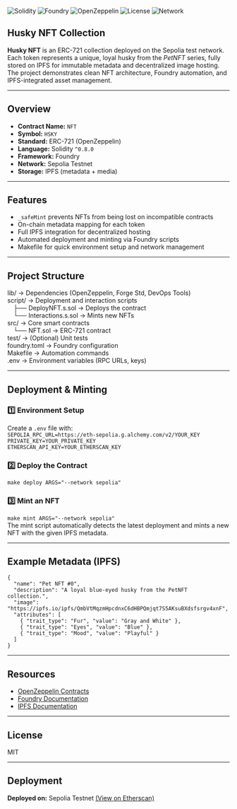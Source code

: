 ![Solidity](https://img.shields.io/badge/Solidity-0.8.30-blue) ![Foundry](https://img.shields.io/badge/Framework-Foundry-%23E9573F) ![OpenZeppelin](https://img.shields.io/badge/OpenZeppelin-Contracts-green) ![License](https://img.shields.io/badge/License-MIT-yellow) ![Network](https://img.shields.io/badge/Deployed%20on-Sepolia%20Testnet-orange)
## Husky NFT Collection
**Husky NFT** is an ERC-721 collection deployed on the Sepolia test network. Each token represents a unique, loyal husky from the *PetNFT* series, fully stored on IPFS for immutable metadata and decentralized image hosting. The project demonstrates clean NFT architecture, Foundry automation, and IPFS-integrated asset management.

---
## Overview
- **Contract Name:** `NFT`
- **Symbol:** `HSKY`
- **Standard:** ERC-721 (OpenZeppelin)
- **Language:** Solidity `^0.8.0`
- **Framework:** Foundry
- **Network:** Sepolia Testnet
- **Storage:** IPFS (metadata + media)
---
## Features
- `_safeMint` prevents NFTs from being lost on incompatible contracts  
- On-chain metadata mapping for each token  
- Full IPFS integration for decentralized hosting  
- Automated deployment and minting via Foundry scripts  
- Makefile for quick environment setup and network management
---
## Project Structure
lib/ → Dependencies (OpenZeppelin, Forge Std, DevOps Tools)  
script/ → Deployment and interaction scripts  
 ├── DeployNFT.s.sol → Deploys the contract  
 └── Interactions.s.sol → Mints new NFTs  
src/ → Core smart contracts  
 └── NFT.sol → ERC-721 contract  
test/ → (Optional) Unit tests  
foundry.toml → Foundry configuration  
Makefile → Automation commands  
.env → Environment variables (RPC URLs, keys)

---
## Deployment & Minting
### 1️⃣ Environment Setup  
Create a `.env` file with:  
`SEPOLIA_RPC_URL=https://eth-sepolia.g.alchemy.com/v2/YOUR_KEY`  
`PRIVATE_KEY=YOUR_PRIVATE_KEY`  
`ETHERSCAN_API_KEY=YOUR_ETHERSCAN_KEY`  
### 2️⃣ Deploy the Contract  
`make deploy ARGS="--network sepolia"`  
### 3️⃣ Mint an NFT  
`make mint ARGS="--network sepolia"`  
The mint script automatically detects the latest deployment and mints a new NFT with the given IPFS metadata.

---
## Example Metadata (IPFS)
    {
      "name": "Pet NFT #0",
      "description": "A loyal blue-eyed husky from the PetNFT collection.",
      "image": "https://ipfs.io/ipfs/QmbVtMqzmHpcdnxC6dHBPQmjqt7S5AKsuBXdsfsrgv4xnF",
      "attributes": [
        { "trait_type": "Fur", "value": "Gray and White" },
        { "trait_type": "Eyes", "value": "Blue" },
        { "trait_type": "Mood", "value": "Playful" }
      ]
    }
---
## Resources
- [OpenZeppelin Contracts](https://github.com/OpenZeppelin/openzeppelin-contracts)
- [Foundry Documentation](https://book.getfoundry.sh/)
- [IPFS Documentation](https://docs.ipfs.tech/)
---
## License
MIT

--- 
## Deployment

**Deployed on:** Sepolia Testnet [(View on Etherscan)](https://sepolia.etherscan.io/address/0xd24445002233fcd122ed44c66186cf59b512a2aa)   


